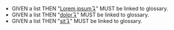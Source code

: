 -   GIVEN a list THEN "[Lorem ipsum↴][1]" MUST be linked to glossary.
-   GIVEN a list THEN "[dolor↴][2]" MUST be linked to glossary.
-   GIVEN a list THEN "[sit↴][3]" MUST be linked to glossary.

[1]: glossary.md#lorem-ipsum "Lorem ipsum is the worlds most famous, most beloved piece of nonsense."

[2]: glossary.md#dolor "foo"

[3]: glossary.md#sit
